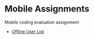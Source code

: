 # Mobile Assignments

Mobile coding evaluation assignment

- [Offline User List](offline-user-list/README.md)
